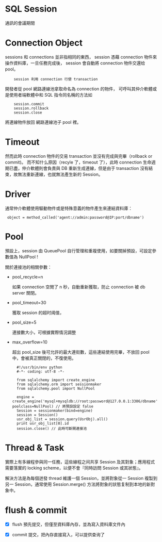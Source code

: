 # SQL Session
通訊的會議期間

# Connection Object

sessions 和 connections 並非指相同的東西， session 憑藉 connection 物件來操作資料庫，一旦任務完成後， session 會自動將 connection 物件交還给 pool。

        session 利用 connection 行使 transaction 

開發者從 pool 網路連線池拿取命名為 connection 的物件，
可呼叫其仲介軟體或是使用者端軟體中和 SQL 指令同名稱的方法如 

        session.commit 
        session.rollback 
        session.close 

將連線物件放回 網路連線池子 pool 裡。

# Timeout

然而此時 connection 物件的交易 transaction 並沒有完成與完畢（rollback or commit)。 而不知什么原因（recyle 了，timeout 了），此時 connection 生命週期已盡，仲介軟體則會負責與 DB 重新生成連線，但是由于 transaction 沒有結束，故無法重新連線，也就無法產生新的 Session。

# Driver

通常仲介軟體使用驅動物件或是特殊意義的物件產生來連結資料庫：

     object = method_called('agent://admin:password@IP:port/dbname')
     
# Pool 

預設上，session 由 QueuePool 自行管理和重複使用，如要關掉預設，可設定參數值為 NullPool !

關於連接池的相關參數：

- pool_recycle=n

     如果 connection 空閒了 n 秒，自動重新獲取，防止 connection 被 db server 關閉。
     
- pool_timeout=30

     獲取 session 的超时阈值，

- pool_size=5

     連接數大小，可根據實際情況調整

- max_overflow=10

     超出 pool_size 後可允許的最大連街數，這些連結使用完畢，不放回 pool 中，會被真正關閉的，不復使用。
     

        #!/usr/bin/env python
        #-*- coding: utf-8 -*-

        from sqlalchemy import create_engine
        from sqlalchemy.orm import sessionmaker
        from sqlalchemy.pool import NullPool

        engine = create_engine('mysql+mysqldb://root:password@127.0.0.1:3306/dbname', poolclass=NullPool) // 將預設設定 false
        Session = sessionmaker(bind=engine)
        session = Session()
        usr_obj_list = session.query(UsrObj).all()
        print usr_obj_list[0].id
        session.close() // 此時可斷開連接池
        
 # Thread & Task
 
實際上有多線程參與同一任務，這些線程之间共享 Session 及其對象；應用程式需要落實的 locking scheme，以便不會『同時訪問 Session 或其狀態』。

解決方法是為每個迸發 thread 維護一個 Session，並將對象從一 Session 複製到另一 Session，通常使用 Session.merge() 方法將對象的狀態复制到本地的新對象中。
        
 # flush & commit
 
-[x] flush 預先提交，但僅至資料庫內存，並為寫入資料庫文件內

-[x] commit 提交，把內存直接寫入，可以提供查询了
